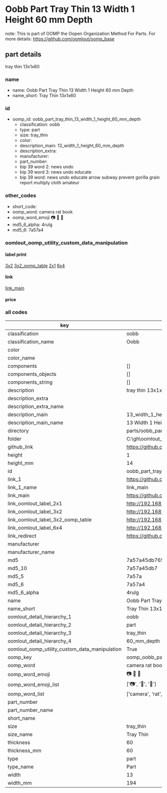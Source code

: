 # Oobb Part Tray Thin 13 Width 1 Height 60 mm Depth  

note: This is part of OOMP the Oopen Organization Method For Parts. For more details: https://github.com/oomlout/oomp_base

##  part details
  



tray thin 13x1x60



### name
* name: Oobb Part Tray Thin 13 Width 1 Height 60 mm Depth
* name_short: Tray Thin 13x1x60 
### id
* oomp_id: oobb_part_tray_thin_13_width_1_height_60_mm_depth
  * classification: oobb
  * type: part
  * size: tray_thin
  * color: 
  * description_main: 13_width_1_height_60_mm_depth
  * description_extra: 
  * manufacturer: 
  * part_number: 
  * bip 39 word 2: news undo
  * bip 39 word 3: news undo educate
  * bip 39 word: news undo educate arrow subway prevent gorilla grain report multiply cloth amateur

### other_codes
* short_code: 
* oomp_word: camera rat book
* oomp_word_emoji :camera: :rat: :book:
* md5_6_alpha: 4rulg
* md5_6: 7a57a4






### oomlout_oomp_utility_custom_data_manipulation
#### label print
[3x2](http://192.168.1.245:1112/?label=oomp%204rulg)
[3x2_oomp_table](http://192.168.1.108:1112/?label=oomp%204rulg)
[2x1](http://192.168.1.242:1112/?label=oomp%204rulg)
[6x4](http://192.168.1.55:1112/?label=oomp%204rulg)    

#### link

[link_main](https://github.com/oomlout/oomlout_oobb_version_4_generated_parts/tree/main/navigation_oomp/oobb/part/tray_thin/13_width_1_height_60_mm_depth/part)                              

#### price







### all codes 
| key | value |  
| --- | --- |  
| classification | oobb |  
| classification_name | Oobb |  
| color |  |  
| color_name |  |  
| components | [] |  
| components_objects | [] |  
| components_string | [] |  
| description | tray thin 13x1x60 |  
| description_extra |  |  
| description_extra_name |  |  
| description_main | 13_width_1_height_60_mm_depth |  
| description_main_name | 13 Width 1 Height 60 mm Depth |  
| directory | parts/oobb_part_tray_thin_13_width_1_height_60_mm_depth |  
| folder | C:\gh\oomlout_oobb_version_4_generated_parts\parts\oobb_part_tray_thin_13_width_1_height_60_mm_depth |  
| github_link | https://github.com/oomlout/oomlout_oomp_part_src/tree/main/parts/oobb_part_tray_thin_13_width_1_height_60_mm_depth |  
| height | 1 |  
| height_mm | 14 |  
| id | oobb_part_tray_thin_13_width_1_height_60_mm_depth |  
| link_1 | https://github.com/oomlout/oomlout_oobb_version_4_generated_parts/tree/main/navigation_oomp/oobb/part/tray_thin/13_width_1_height_60_mm_depth/part |  
| link_1_name | link_main |  
| link_main | https://github.com/oomlout/oomlout_oobb_version_4_generated_parts/tree/main/navigation_oomp/oobb/part/tray_thin/13_width_1_height_60_mm_depth/part |  
| link_oomlout_label_2x1 | http://192.168.1.242:1112/?label=oomp%204rulg |  
| link_oomlout_label_3x2 | http://192.168.1.245:1112/?label=oomp%204rulg |  
| link_oomlout_label_3x2_oomp_table | http://192.168.1.108:1112/?label=oomp%204rulg |  
| link_oomlout_label_6x4 | http://192.168.1.55:1112/?label=oomp%204rulg |  
| link_redirect | https://github.com/oomlout/oomlout_oobb_version_4_generated_parts/tree/main/parts/oobb_tray_thin_13_01_60 |  
| manufacturer |  |  
| manufacturer_name |  |  
| md5 | 7a57a45db7658c96a96c10ca8d3b3ca9 |  
| md5_10 | 7a57a45db7 |  
| md5_5 | 7a57a |  
| md5_6 | 7a57a4 |  
| md5_6_alpha | 4rulg |  
| name | Oobb Part Tray Thin 13 Width 1 Height 60 mm Depth |  
| name_short | Tray Thin 13x1x60  |  
| oomlout_detail_hierarchy_1 | oobb |  
| oomlout_detail_hierarchy_2 | part |  
| oomlout_detail_hierarchy_3 | tray_thin |  
| oomlout_detail_hierarchy_4 | 60_mm_depth |  
| oomlout_oomp_utility_custom_data_manipulation | True |  
| oomp_key | oomp_oobb_part_tray_thin_13_width_1_height_60_mm_depth |  
| oomp_word | camera rat book |  
| oomp_word_emoji | :camera: :rat: :book: |  
| oomp_word_emoji_list | [':camera:', ':rat:', ':book:'] |  
| oomp_word_list | ['camera', 'rat', 'book'] |  
| part_number |  |  
| part_number_name |  |  
| short_name |  |  
| size | tray_thin |  
| size_name | Tray Thin |  
| thickness | 60 |  
| thickness_mm | 60 |  
| type | part |  
| type_name | Part |  
| width | 13 |  
| width_mm | 194 |  
